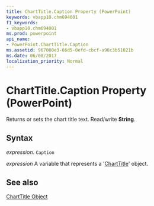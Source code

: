 ```yaml
---
title: ChartTitle.Caption Property (PowerPoint)
keywords: vbapp10.chm694001
f1_keywords:
- vbapp10.chm694001
ms.prod: powerpoint
api_name:
- PowerPoint.ChartTitle.Caption
ms.assetid: 967080e3-66d5-0efd-cbcf-a98c3b51021b
ms.date: 06/08/2017
localization_priority: Normal
---
```



# ChartTitle.Caption Property (PowerPoint)

Returns or sets the chart title text. Read/write  **String**.


## Syntax

 _expression_. `Caption`

_expression_ A variable that represents a '[ChartTitle](PowerPoint.ChartTitle.md)' object.


## See also


[ChartTitle Object](PowerPoint.ChartTitle.md)

